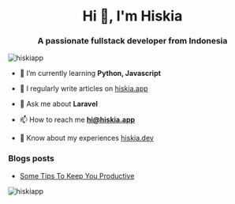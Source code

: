 <h1 align="center">Hi 👋, I'm Hiskia</h1>
<h3 align="center">A passionate fullstack developer from Indonesia</h3>

<p align="left"> <img src="https://komarev.com/ghpvc/?username=hiskiapp&label=Profile%20views&color=0e75b6&style=flat" alt="hiskiapp" /> </p>

- 🌱 I’m currently learning **Python, Javascript**

- 📝 I regularly write articles on [hiskia.app](hiskia.app)

- 💬 Ask me about **Laravel**

- 📫 How to reach me **hi@hiskia.app**

- 📄 Know about my experiences [hiskia.dev](hiskia.dev)

### Blogs posts
<!-- BLOG-POST-LIST:START -->
- [Some Tips To Keep You Productive](https://hiskia.dev/some-tips-to-keep-you-productive/)
<!-- BLOG-POST-LIST:END -->

<p><img align="center" src="https://github-readme-stats.vercel.app/api/top-langs?username=hiskiapp&show_icons=true&locale=en&layout=compact" alt="hiskiapp" /></p>
